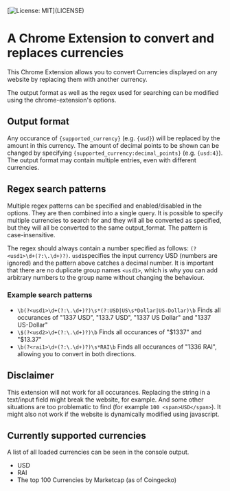 [![License: MIT](https://img.shields.io/apm/l/atomic-design-ui.svg?)](LICENSE)

# A Chrome Extension to convert and replaces currencies
This Chrome Extension allows you to convert Currencies displayed on any website by replacing them with another currency.

The output format as well as the regex used for searching can be modified using the chrome-extension's options.

## Output format
Any occurance of `{supported_currency}` (e.g. `{usd}`) will be replaced by the amount in this currency. The amount of decimal points to be shown can be changed by specifying `{supported_currency:decimal_points}` (e.g. `{usd:4}`). The output format may contain multiple entries, even with different currencies.

## Regex search patterns
Multiple regex patterns can be specified and enabled/disabled in the options. They are then combined into a single query. It is possible to specify multiple currencies to search for and they will all be converted as specified, but they will all be converted to the same output_format. The pattern is case-insensitive.

The regex should always contain a number specified as follows: `(?<usd1>\d+(?:\.\d+)?)`.
`usd1`specifies the input currency USD (numbers are ignored) and the pattern above catches a decimal number. It is important that there are no duplicate group names `<usd1>`, which is why you can add arbitrary numbers to the group name without changing the behaviour.

### Example search patterns
- `\b(?<usd1>\d+(?:\.\d+)?)\s*(?:USD|US\s*Dollar|US-Dollar)\b` Finds all occurances of "1337 USD", "133.7 USD", "1337 US Dollar" and "1337 US-Dollar"
- `\$(?<usd2>\d+(?:\.\d+)?)\b` Finds all occurances of "$1337" and "$13.37"
- `\b(?<rai1>\d+(?:\.\d+)?)\s*RAI\b` Finds all occurances of "1336 RAI", allowing you to convert in both directions.

## Disclaimer
This extension will not work for all occurances. Replacing the string in a text/input field might break the website, for example. And some other situations are too problematic to find (for example `100 <span>USD</span>`). It might also not work if the website is dynamically modified using javascript.

## Currently supported currencies
A list of all loaded currencies can be seen in the console output.

- USD
- RAI
- The top 100 Currencies by Marketcap (as of Coingecko)
